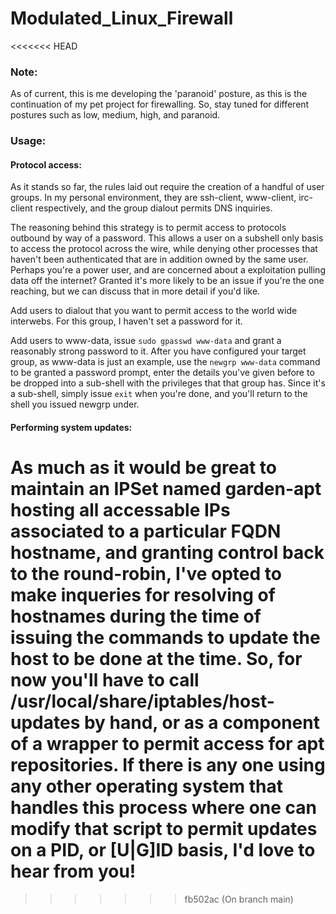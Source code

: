# Modulated_Linux_Firewall

<<<<<<< HEAD
### Note:
As of current, this is me developing the 'paranoid' posture, as this is the continuation of my pet project for firewalling. So, stay tuned for different postures such as low, medium, high, and paranoid.

### Usage:
#### Protocol access:
As it stands so far, the rules laid out require the creation of a handful of user groups. In my personal environment, they are ssh-client, www-client, irc-client respectively, and the group dialout permits DNS inquiries.

The reasoning behind this strategy is to permit access to protocols outbound by way of a password. This allows a user on a subshell only basis to access the protocol across the wire, while denying other processes that haven't been authenticated that are in addition owned by the same user. Perhaps you're a power user, and are concerned about a exploitation pulling data off the internet? Granted it's more likely to be an issue if you're the one reaching, but we can discuss that in more detail if you'd like.

Add users to dialout that you want to permit access to the world wide interwebs. For this group, I haven't set a password for it.

Add users to www-data, issue `sudo gpasswd www-data` and grant a reasonably strong password to it.
After you have configured your target group, as www-data is just an example, use the `newgrp www-data` command to be granted a password prompt, enter the details you've given before to be dropped into a sub-shell with the privileges that that group has. Since it's a sub-shell, simply issue `exit` when you're done, and you'll return to the shell you issued newgrp under.

#### Performing system updates:
As much as it would be great to maintain an IPSet named garden-apt hosting all accessable IPs associated to a particular FQDN hostname, and granting control back to the round-robin, I've opted to make inqueries for resolving of hostnames during the time of issuing the commands to update the host to be done at the time. So, for now you'll have to call /usr/local/share/iptables/host-updates by hand, or as a component of a wrapper to permit access for apt repositories. If there is any one using any other operating system that handles this process where one can modify that script to permit updates on a PID, or [U|G]ID basis, I'd love to hear from you!
=======
>>>>>>> fb502ac (On branch main)
